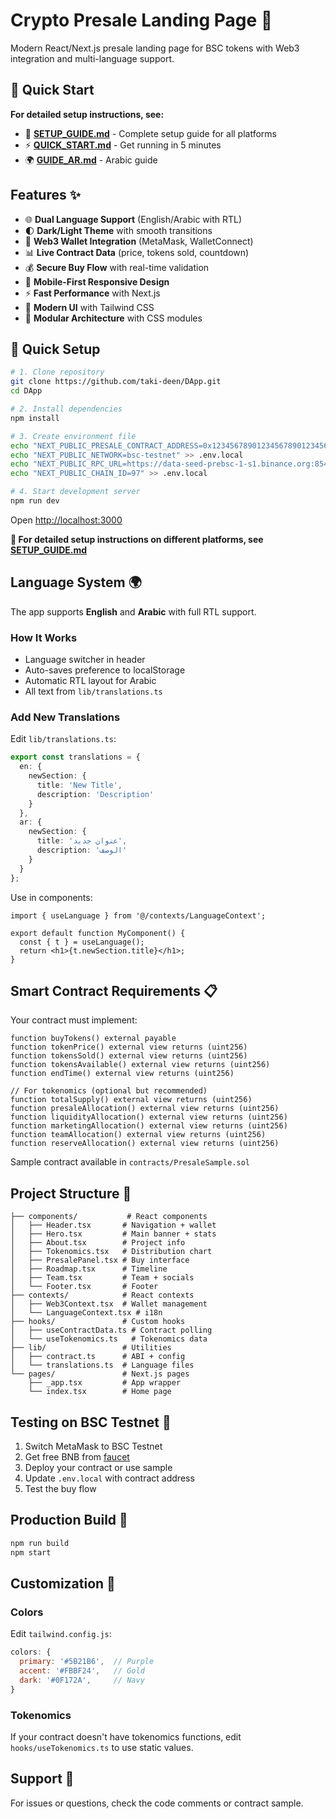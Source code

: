 # Crypto Presale Landing Page 🚀

Modern React/Next.js presale landing page for BSC tokens with Web3 integration and multi-language support.

## 🚀 Quick Start

**For detailed setup instructions, see:**
- 📖 **[SETUP_GUIDE.md](./SETUP_GUIDE.md)** - Complete setup guide for all platforms
- ⚡ **[QUICK_START.md](./QUICK_START.md)** - Get running in 5 minutes
- 🌍 **[GUIDE_AR.md](./GUIDE_AR.md)** - Arabic guide

## Features ✨

- 🌐 **Dual Language Support** (English/Arabic with RTL)
- 🌓 **Dark/Light Theme** with smooth transitions
- 🔗 **Web3 Wallet Integration** (MetaMask, WalletConnect)
- 📊 **Live Contract Data** (price, tokens sold, countdown)
- 💰 **Secure Buy Flow** with real-time validation
- 📱 **Mobile-First Responsive Design**
- ⚡ **Fast Performance** with Next.js
- 🎨 **Modern UI** with Tailwind CSS
- 🎯 **Modular Architecture** with CSS modules

## 🚀 Quick Setup

```bash
# 1. Clone repository
git clone https://github.com/taki-deen/DApp.git
cd DApp

# 2. Install dependencies
npm install

# 3. Create environment file
echo "NEXT_PUBLIC_PRESALE_CONTRACT_ADDRESS=0x1234567890123456789012345678901234567890" > .env.local
echo "NEXT_PUBLIC_NETWORK=bsc-testnet" >> .env.local
echo "NEXT_PUBLIC_RPC_URL=https://data-seed-prebsc-1-s1.binance.org:8545/" >> .env.local
echo "NEXT_PUBLIC_CHAIN_ID=97" >> .env.local

# 4. Start development server
npm run dev
```

Open [http://localhost:3000](http://localhost:3000)

**📖 For detailed setup instructions on different platforms, see [SETUP_GUIDE.md](./SETUP_GUIDE.md)**

## Language System 🌍

The app supports **English** and **Arabic** with full RTL support.

### How It Works

- Language switcher in header
- Auto-saves preference to localStorage
- Automatic RTL layout for Arabic
- All text from `lib/translations.ts`

### Add New Translations

Edit `lib/translations.ts`:

```typescript
export const translations = {
  en: {
    newSection: {
      title: 'New Title',
      description: 'Description'
    }
  },
  ar: {
    newSection: {
      title: 'عنوان جديد',
      description: 'الوصف'
    }
  }
};
```

Use in components:

```tsx
import { useLanguage } from '@/contexts/LanguageContext';

export default function MyComponent() {
  const { t } = useLanguage();
  return <h1>{t.newSection.title}</h1>;
}
```

## Smart Contract Requirements 📋

Your contract must implement:

```solidity
function buyTokens() external payable
function tokenPrice() external view returns (uint256)
function tokensSold() external view returns (uint256)
function tokensAvailable() external view returns (uint256)
function endTime() external view returns (uint256)

// For tokenomics (optional but recommended)
function totalSupply() external view returns (uint256)
function presaleAllocation() external view returns (uint256)
function liquidityAllocation() external view returns (uint256)
function marketingAllocation() external view returns (uint256)
function teamAllocation() external view returns (uint256)
function reserveAllocation() external view returns (uint256)
```

Sample contract available in `contracts/PresaleSample.sol`

## Project Structure 📁

```
├── components/           # React components
│   ├── Header.tsx       # Navigation + wallet
│   ├── Hero.tsx         # Main banner + stats
│   ├── About.tsx        # Project info
│   ├── Tokenomics.tsx   # Distribution chart
│   ├── PresalePanel.tsx # Buy interface
│   ├── Roadmap.tsx      # Timeline
│   ├── Team.tsx         # Team + socials
│   └── Footer.tsx       # Footer
├── contexts/            # React contexts
│   ├── Web3Context.tsx  # Wallet management
│   └── LanguageContext.tsx # i18n
├── hooks/               # Custom hooks
│   ├── useContractData.ts # Contract polling
│   └── useTokenomics.ts   # Tokenomics data
├── lib/                 # Utilities
│   ├── contract.ts      # ABI + config
│   └── translations.ts  # Language files
└── pages/               # Next.js pages
    ├── _app.tsx         # App wrapper
    └── index.tsx        # Home page
```

## Testing on BSC Testnet 🧪

1. Switch MetaMask to BSC Testnet
2. Get free BNB from [faucet](https://testnet.bnbchain.org/faucet-smart)
3. Deploy your contract or use sample
4. Update `.env.local` with contract address
5. Test the buy flow

## Production Build 🚀

```bash
npm run build
npm start
```

## Customization 🎨

### Colors

Edit `tailwind.config.js`:

```js
colors: {
  primary: '#5B21B6',  // Purple
  accent: '#FBBF24',   // Gold
  dark: '#0F172A',     // Navy
}
```

### Tokenomics

If your contract doesn't have tokenomics functions, edit `hooks/useTokenomics.ts` to use static values.

## Support 💬

For issues or questions, check the code comments or contract sample.
